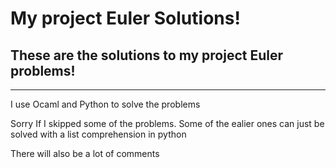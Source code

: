 # My project Euler Solutions!

## These are the solutions to my project Euler problems!
---

I use Ocaml and Python to solve the problems

Sorry If I skipped some of the problems. Some of the ealier ones can just be solved with a list comprehension in python

There will also be a lot of comments
